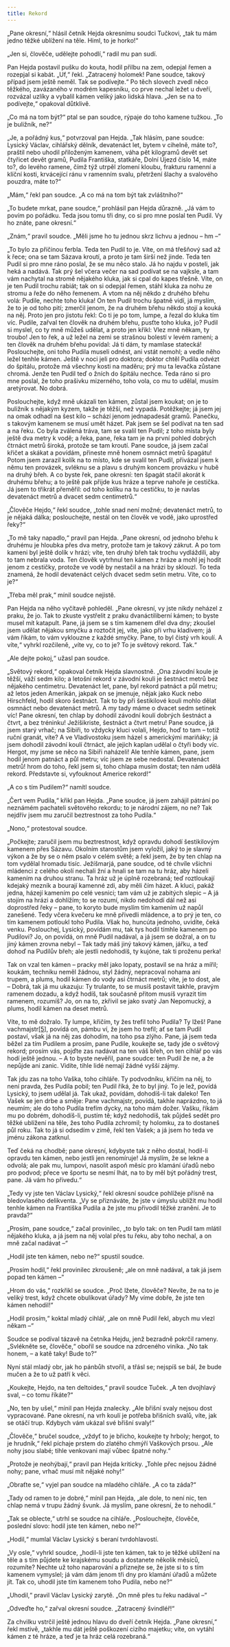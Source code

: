 ```yaml
---
title: Rekord
---
```


„Pane okresní,“ hlásil četník Hejda okresnímu soudci Tučkovi, „tak tu mám jedno těžké ublížení na těle. Himl, to je horko!“

„Jen si, člověče, udělejte pohodlí,“ radil mu pan sudí.

Pan Hejda postavil pušku do kouta, hodil přilbu na zem, odepjal řemen a rozepjal si kabát. „Uf,“ řekl. „Zatracený holomek! Pane soudce, takový případ jsem ještě neměl. Tak se podívejte.“ Po těch slovech zvedl něco těžkého, zavázaného v modrém kapesníku, co prve nechal ležet u dveří, rozvázal uzlíky a vybalil kámen veliký jako lidská hlava. „Jen se na to podívejte,“ opakoval důtklivě.

„Co má na tom být?“ ptal se pan soudce, rýpaje do toho kamene tužkou. „To je buližník, ne?“

„Je, a pořádný kus,“ potvrzoval pan Hejda. „Tak hlásím, pane soudce: Lysický Václav, cihlářský dělník, devatenáct let, bytem v cihelně, máte to?, praštil nebo uhodil přiloženým kamenem, váha pět kilogramů devět set čtyřicet devět gramů, Pudila Františka, statkáře, Dolní Újezd číslo 14, máte to?, do levého ramene, čímž týž utrpěl zlomení kloubu, frakturu ramenní a klíční kosti, krvácející ránu v ramenním svalu, přetržení šlachy a svalového pouzdra, máte to?“

„Mám,“ řekl pan soudce. „A co má na tom být tak zvláštního?“

„To budete mrkat, pane soudce,“ prohlásil pan Hejda důrazně. „Já vám to povím po pořádku. Teda jsou tomu tři dny, co si pro mne poslal ten Pudil. Vy ho znáte, pane okresní.“

„Znám,“ pravil soudce. „Měli jsme ho tu jednou skrz lichvu a jednou – hm –“

„To bylo za příčinou ferbla. Teda ten Pudil to je. Víte, on má třešňový sad až k řece; ona se tam Sázava kroutí, a proto je tam širší než jinde. Teda ten Pudil si pro mne ráno poslal, že se mu něco stalo. Já ho najdu v posteli, jak heká a nadává. Tak prý šel včera večer na sad podívat se na vajksle, a tam vám nachytal na stromě nějakého kluka, jak si cpal do kapes třešně. Víte, on je ten Pudil trochu rabiát; tak on si odepjal řemen, stáhl kluka za nohu ze stromu a řeže do něho řemenem. A vtom na něj někdo z druhého břehu volá: Pudile, nechte toho kluka! On ten Pudil trochu špatně vidí, já myslím, že to je od toho pití; zmerčil jenom, že na druhém břehu někdo stojí a kouká na něj. Proto jen pro jistotu řekl: Co ti je po tom, lumpe, a řezal do kluka tím víc. Pudile, zařval ten člověk na druhém břehu, pusťte toho kluka, jo? Pudil si myslel, co ty mně můžeš udělat, a proto jen křikl: Vlez mně někam, ty troubo! Jen to řek, a už ležel na zemi se strašnou bolestí v levém rameni; a ten člověk na druhém břehu povídal: Já ti dám, ty mamlase statecká! Poslouchejte, oni toho Pudila museli odnést, ani vstát nemohl; a vedle něho ležel tenhle kámen. Ještě v noci jeli pro doktora; doktor chtěl Pudila odvézt do špitálu, protože má všechny kosti na maděru; prý mu ta levačka zůstane chromá. Jenže ten Pudil teď o žních do špitálu nechce. Teda ráno si pro mne poslal, že toho prašivku mizerného, toho vola, co mu to udělal, musím aretýrovat. No dobrá.

Poslouchejte, když mně ukázali ten kámen, zůstal jsem koukat; on je to buližník s nějakým kyzem, takže je těžší, než vypadá. Potěžkejte; já jsem jej na omak odhadl na šest kilo – schází jenom jednapadesát gramů. Panečku, s takovým kamenem se musí umět házet. Pak jsem se šel podívat na ten sad a na řeku. Co byla zválená tráva, tam se svalil ten Pudil; z toho místa byly ještě dva metry k vodě; a řeka, pane, řeka tam je na první pohled dobrých čtrnáct metrů široká, protože se tam kroutí. Pane soudce, já jsem začal křičet a skákat a povídám, přineste mně honem osmnáct metrů špagátu! Potom jsem zarazil kolík na to místo, kde se svalil ten Pudil, přivázal jsem k němu ten provázek, svléknu se a plavu s druhým koncem provázku v hubě na druhý břeh. A co byste řek, pane okresní: ten špagát stačil akorát k druhému břehu; a to ještě pak přijde kus hráze a teprve nahoře je cestička. Já jsem to třikrát přeměřil: od toho kolíku na tu cestičku, to je navlas devatenáct metrů a dvacet sedm centimetrů.“

„Člověče Hejdo,“ řekl soudce, „tohle snad není možné; devatenáct metrů, to je nějaká dálka; poslouchejte, nestál on ten člověk ve vodě, jako uprostřed řeky?“

„To mě taky napadlo,“ pravil pan Hejda. „Pane okresní, od jednoho břehu k druhému je hloubka přes dva metry, protože tam je takový zákrut. A po tom kameni byl ještě dolík v hrázi; víte, ten druhý břeh tak trochu vydláždili, aby to tam nebrala voda. Ten člověk vytrhnul ten kámen z hráze a mohl jej hodit jenom z cestičky, protože ve vodě by nestačil a na hrázi by sklouzl. To teda znamená, že hodil devatenáct celých dvacet sedm setin metru. Víte, co to je?“

„Třeba měl prak,“ mínil soudce nejistě.

Pan Hejda na něho vyčítavě pohleděl. „Pane okresní, vy jste nikdy neházel z praku, že jo. Tak to zkuste vystřelit z praku dvanáctiliberní kámen; to byste musel mít katapult. Pane, já jsem se s tím kamenem dřel dva dny; zkoušel jsem udělat nějakou smyčku a roztočit jej, víte, jako při vrhu kladivem; já vám říkám, to vám vyklouzne z každé smyčky. Pane, to byl čistý vrh koulí. A víte,“ vyhrkl rozčileně, „víte vy, co to je? To je světový rekord. Tak.“

„Ale dejte pokoj,“ užasl pan soudce.

„Světový rekord,“ opakoval četník Hejda slavnostně. „Ona závodní koule je těžší, váží sedm kilo; a letošní rekord v závodní kouli je šestnáct metrů bez nějakého centimetru. Devatenáct let, pane, byl rekord patnáct a půl metru; až letos jeden Amerikán, jakpak on se jmenuje, nějak jako Kuck nebo Hirschfeld, hodil skoro šestnáct. Tak to by při šestikilové kouli mohlo dělat osmnáct nebo devatenáct metrů. A my tady máme o dvacet sedm setinek víc! Pane okresní, ten chlap by dohodil závodní koulí dobrých šestnáct a čtvrt, a bez tréninku! Ježíšikriste, šestnáct a čtvrt metru! Pane soudce, já jsem starý vrhač; na Sibiři, to vždycky kluci volali, Hejdo, hoď to tam – totiž ruční granát, víte? A ve Vladivostoku jsem házel s americkými mariňáky; já jsem dohodil závodní koulí čtrnáct, ale jejich kaplan udělal o čtyři body víc. Hergot, my jsme se něco na Sibiři naházeli! Ale tenhle kámen, pane, jsem hodil jenom patnáct a půl metru; víc jsem ze sebe nedostal. Devatenáct metrů! hrom do toho, řekl jsem si, toho chlapa musím dostat; ten nám udělá rekord. Představte si, vyfouknout Americe rekord!“

„A co s tím Pudilem?“ namítl soudce.

„Čert vem Pudila,“ křikl pan Hejda. „Pane soudce, já jsem zahájil pátrání po neznámém pachateli světového rekordu; to je národní zájem, no ne? Tak nejdřív jsem mu zaručil beztrestnost za toho Pudila.“

„Nono,“ protestoval soudce.

„Počkejte; zaručil jsem mu beztrestnost, když opravdu dohodí šestikilovým kamenem přes Sázavu. Okolním starostům jsem vyložil, jaký to je slavný výkon a že by se o něm psalo v celém světě; a řekl jsem, že by ten chlap na tom vydělal hromadu tisíc. Ježíšmarjá, pane soudce, od té chvíle všichni mládenci z celého okolí nechali žní a hnali se tam na tu hráz, aby házeli kamením na druhou stranu. Ta hráz už je úplně rozebraná; teď roztloukají kdejaký mezník a bourají kamenné zdi, aby měli čím házet. A kluci, pakáž jedna, házejí kamením po celé vesnici; tam vám už je zabitých slepic – A já stojím na hrázi a dohlížím; to se rozumí, nikdo nedohodí dál než asi doprostřed řeky – pane, to koryto bude myslím tím kamením už napůl zanešené. Tedy včera kvečeru ke mně přivedli mládence, a to prý je ten, co tím kamenem potloukl toho Pudila. Však ho, huncúta jednoho, uvidíte, čeká venku. Poslouchej, Lysický, povídám mu, tak tys hodil tímhle kamenem po Pudilovi? Jo, on povídá, on mně Pudil nadával, a já jsem se dožral, a on tu jiný kámen zrovna nebyl – Tak tady máš jiný takový kámen, jářku, a teď dohoď na Pudilův břeh; ale jestli nedohodíš, ty kujóne, tak ti proženu perka!

Tak on vzal ten kámen – pracky měl jako lopaty, postavil se na hráz a mířil; koukám, techniku neměl žádnou, styl žádný, nepracoval nohama ani trupem, a plums, hodil kámen do vody asi čtrnáct metrů; víte, je to dost, ale – Dobrá, tak já mu ukazuju: Ty trulante, to se musíš postavit takhle, pravým ramenem dozadu, a když hodíš, tak současně přitom musíš vyrazit tím ramenem, rozumíš? Jo, on na to, zkřivil se jako svatý Jan Nepomucký, a plums, hodil kámen na deset metrů.

Víte, to mě dožralo. Ty lumpe, křičím, ty žes trefil toho Pudila? Ty lžeš! Pane vachmajstr[\[5\]](../Text/povidky_z_jedne_kapsy_033.html#_ftn5), povídá on, pámbu ví, že jsem ho trefil; ať se tam Pudil postaví, však já na něj zas dohodím, na toho psa zlýho. Pane, já jsem teda běžel za tím Pudilem a prosím, pane Pudile, koukejte se, tady jde o světový rekord; prosím vás, pojďte zas nadávat na ten váš břeh, on ten cihlář po vás hodí ještě jednou. – A to byste nevěřil, pane soudce: ten Pudil že ne, a že nepůjde ani zanic. Vidíte, tihle lidé nemají žádné vyšší zájmy.

Tak jdu zas na toho Vaška, toho cihláře. Ty podvodníku, křičím na něj, to není pravda, žes Pudila pobil; ten Pudil říká, že to byl jiný. To je lež, povídá Lysický, to jsem udělal já. Tak ukaž, povídám, dohodíš-li tak daleko! Ten Vašek se jen drbe a směje: Pane vachmajstr, povídá, takhle naprázdno, to já neumím; ale do toho Pudila trefím dycky, na toho mám dožer. Vašku, říkám mu po dobrém, dohodíš-li, pustím tě; když nedohodíš, tak půjdeš sedět pro těžké ublížení na těle, žes toho Pudila zchromil; ty holomku, za to dostaneš půl roku. Tak to já si odsedím v zimě, řekl ten Vašek; a já jsem ho teda ve jménu zákona zatknul.

Teď čeká na chodbě; pane okresní, kdybyste tak z něho dostal, hodil-li opravdu ten kámen, nebo jestli jen renomíruje! Já myslím, že se lekne a odvolá; ale pak mu, lumpovi, nasolit aspoň měsíc pro klamání úřadů nebo pro podvod; přece ve športu se nesmí lhát, na to by měl být pořádný trest, pane. Já vám ho přivedu.“

„Tedy vy jste ten Václav Lysický,“ řekl okresní soudce pohlížeje přísně na bledovlasého delikventa. „Vy se přiznáváte, že jste v úmyslu ublížit mu hodil tenhle kámen na Františka Pudila a že jste mu přivodil těžké zranění. Je to pravda?“

„Prosím, pane soudce,“ začal provinilec, „to bylo tak: on ten Pudil tam mlátil nějakého kluka, a já jsem na něj volal přes tu řeku, aby toho nechal, a on mně začal nadávat –“

„Hodil jste ten kámen, nebo ne?“ spustil soudce.

„Prosím hodil,“ řekl provinilec zkroušeně; „ale on mně nadával, a tak já jsem popad ten kámen –“

„Hrom do vás,“ rozkřikl se soudce. „Proč lžete, člověče? Nevíte, že na to je veliký trest, když chcete obulíkovat úřady? My víme dobře, že jste ten kámen nehodil!“

„Hodil prosím,“ koktal mladý cihlář, „ale on mně Pudil řekl, abych mu vlezl někam –“

Soudce se podíval tázavě na četníka Hejdu, jenž bezradně pokrčil rameny. „Svlékněte se, člověče,“ obořil se soudce na zdrceného viníka. „No tak honem, – a katě taky! Bude to?“

Nyní stál mladý obr, jak ho pánbůh stvořil, a třásl se; nejspíš se bál, že bude mučen a že to už patří k věci.

„Koukejte, Hejdo, na ten deltoides,“ pravil soudce Tuček. „A ten dvojhlavý sval, – co tomu říkáte?“

„No, ten by ušel,“ mínil pan Hejda znalecky. „Ale břišní svaly nejsou dost vypracované. Pane okresní, na vrh koulí je potřeba břišních svalů, víte, jak se otáčí trup. Kdybych vám ukázal své břišní svaly!“

„Člověče,“ bručel soudce, „vždyť to je břicho, koukejte ty hrboly; hergot, to je hrudník,“ řekl píchaje prstem do zlatého chmýří Vaškových prsou. „Ale nohy jsou slabé; tihle venkovani mají vůbec špatné nohy.“

„Protože je neohýbají,“ pravil pan Hejda kriticky. „Tohle přec nejsou žádné nohy; pane, vrhač musí mít nějaké nohy!“

„Obraťte se,“ vyjel pan soudce na mladého cihláře. „A co ta záda?“

„Tady od ramen to je dobré,“ mínil pan Hejda, „ale dole, to není nic, ten chlap nemá v trupu žádný švunk. Já myslím, pane okresní, že to nehodil.“

„Tak se oblecte,“ utrhl se soudce na cihláře. „Poslouchejte, člověče, poslední slovo: hodil jste ten kámen, nebo ne?“

„Hodil,“ mumlal Václav Lysický s beraní tvrdohlavostí.

„Vy osle,“ vyhrkl soudce, „hodil-li jste ten kámen, tak to je těžké ublížení na těle a s tím půjdete ke krajskému soudu a dostanete několik měsíců, rozumíte? Nechte už toho naparování a přiznejte se, že jste si to s tím kamenem vymyslel; já vám dám jenom tři dny pro klamání úřadů a můžete jít. Tak co, uhodil jste tím kamenem toho Pudila, nebo ne?“

„Uhodil,“ pravil Václav Lysický zarytě. „On mně přes tu řeku nadával –“

„Odveďte ho,“ zařval okresní soudce. „Zatracený švindléř!“

Za chvilku vstrčil ještě jednou hlavu do dveří četník Hejda. „Pane okresní,“ řekl mstivě, „takhle mu dát ještě poškození cizího majetku; víte, on vytáhl kámen z té hráze, a teď je ta hráz celá rozebraná.“
